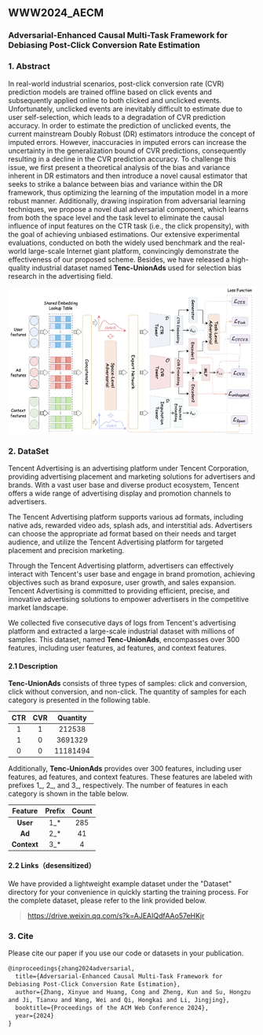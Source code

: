 ## WWW2024_AECM
### Adversarial-Enhanced Causal Multi-Task Framework for Debiasing Post-Click Conversion Rate Estimation

### 1. Abstract

In real-world industrial scenarios, post-click conversion rate (CVR) prediction models are trained offline based on click events and subsequently applied online to both clicked and unclicked events. Unfortunately, unclicked events are inevitably difficult to estimate due to user self-selection, which leads to a degradation of CVR prediction accuracy. In order to estimate the prediction of unclicked events, the current mainstream Doubly Robust (DR) estimators introduce the concept of imputed errors. However, inaccuracies in imputed errors can increase the uncertainty in the generalization bound of CVR predictions, consequently resulting in a decline in the CVR prediction accuracy. To challenge this issue, we first present a theoretical analysis of the bias and variance inherent in DR estimators and then introduce a novel causal estimator that seeks to strike a balance between bias and variance within the DR framework, thus optimizing the learning of the imputation model in a more robust manner. Additionally, drawing inspiration from adversarial learning techniques, we propose a novel dual adversarial component, which learns from both the space level and the task level to eliminate the causal influence of input features on the CTR task (i.e., the click propensity), with the goal of achieving unbiased estimations. Our extensive experimental evaluations, conducted on both the widely used benchmark and the real-world large-scale Internet giant platform, convincingly demonstrate the effectiveness of our proposed scheme. Besides, we have released a high-quality industrial dataset named **Tenc-UnionAds** used for selection bias research in the advertising field.

<img src="https://github.com/tobyxyzhang/WWW2024_AECM/blob/main/PNGs/AECM.png?raw=true" width = "550" height = "300" alt="图片名称" align=center />



### 2. DataSet

Tencent Advertising is an advertising platform under Tencent Corporation, providing advertising placement and marketing solutions for advertisers and brands. With a vast user base and diverse product ecosystem, Tencent offers a wide range of advertising display and promotion channels to advertisers.

The Tencent Advertising platform supports various ad formats, including native ads, rewarded video ads, splash ads, and interstitial ads. Advertisers can choose the appropriate ad format based on their needs and target audience, and utilize the Tencent Advertising platform for targeted placement and precision marketing.

Through the Tencent Advertising platform, advertisers can effectively interact with Tencent's user base and engage in brand promotion, achieving objectives such as brand exposure, user growth, and sales expansion. Tencent Advertising is committed to providing efficient, precise, and innovative advertising solutions to empower advertisers in the competitive market landscape.

We collected five consecutive days of logs from Tencent's advertising platform and extracted a large-scale industrial dataset with millions of samples. This dataset, named **Tenc-UnionAds**, encompasses over 300 features, including user features, ad features, and context features.

#### 2.1 Description

**Tenc-UnionAds** consists of three types of samples: click and conversion, click without conversion, and non-click. The quantity of samples for each category is presented in the following table. 

| CTR  | CVR  | Quantity |
| :--: | :--: | :------: |
|  1   |  1   |  212538  |
|  1   |  0   | 3691329  |
|  0   |  0   | 11181494 |

Additionally, **Tenc-UnionAds** provides over 300 features, including user features, ad features, and context features. These features are labeled with prefixes 1\_, 2\_, and 3\_, respectively. The number of features in each category is shown in the table below.

|   Feature   | Prefix | Count |
| :---------: | :----: | :---: |
|  **User**   |  1_*   |  285  |
|   **Ad**    |  2_*   |  41   |
| **Context** |  3_*   |   4   |



#### 2.2 Links（desensitized）

We have provided a lightweight example dataset under the "Dataset" directory for your convenience in quickly starting the training process. For the complete dataset, please refer to the link provided below.

> https://drive.weixin.qq.com/s?k=AJEAIQdfAAo57eHKjr

### 3. Cite

Please cite our paper if you use our code or datasets in your publication.

```
@inproceedings{zhang2024adversarial,
  title={Adversarial-Enhanced Causal Multi-Task Framework for Debiasing Post-Click Conversion Rate Estimation},
  author={Zhang, Xinyue and Huang, Cong and Zheng, Kun and Su, Hongzu and Ji, Tianxu and Wang, Wei and Qi, Hongkai and Li, Jingjing},
  booktitle={Proceedings of the ACM Web Conference 2024},
  year={2024}
}
```

